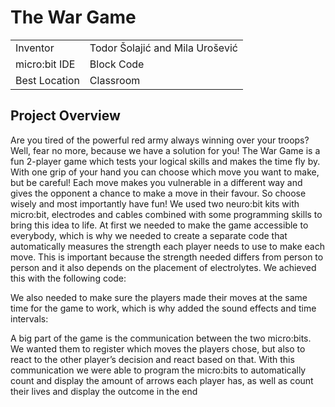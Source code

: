 # The War Game
|     |       |
|--------------|--------------
| Inventor     | Todor Šolajić and Mila Urošević            
| micro:bit IDE     | Block Code 
| Best Location     | Classroom
## Project Overview
Are you tired of the powerful red army always winning over your troops? Well, fear no more,
because we have a solution for you! The War Game is a fun 2-player game which tests your
logical skills and makes the time fly by.
With one grip of your hand you can choose which move you want to make, but be careful!
Each move makes you vulnerable in a different way and gives the opponent a chance to
make a move in their favour. So choose wisely and most importantly have fun!
We used two neuro:bit kits with micro:bit, electrodes and cables combined with some
programming skills to bring this idea to life.
At first we needed to make the game accessible to everybody, which is why we needed to
create a separate code that automatically measures the strength each player needs to use
to make each move. This is important because the strength needed differs from person to
person and it also depends on the placement of electrolytes. We achieved this with the
following code:

We also needed to make sure the players made their moves at the same time for the game
to work, which is why added the sound effects and time intervals:

A big part of the game is the communication between the two micro:bits. We wanted them to
register which moves the players chose, but also to react to the other player’s decision and
react based on that. With this communication we were able to program the micro:bits to
automatically count and display the amount of arrows each player has, as well as count their
lives and display the outcome in the end

